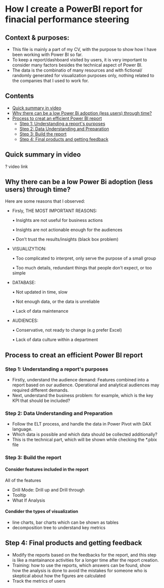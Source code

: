 # How I create a PowerBI report for finacial performance steering

## Context & purposes:
- This file is mainly a part of my CV, with the purpose to show how I have been working with Power BI so far.
- To keep a report/dashboard visited by users, it is very important to consider many factors besides the technical aspect of Power BI.
- The data is the combinatio of many resources and with fictional/ randomly generated for visualization purposes only, nothing related to the companies that I used to work for.
## Contents

  - [Quick summary in video](#Quick-summary-in-video)
  - [Why there can be a low Power Bi adoption (less users) through time? ](#Why-there-can-be-a-low-Power-Bi-adoption-(less-users)-through-time?)
  - [Process to creat an efficient Power BI report](#Process-to-creat-an-efficient-Power-BI-report)
    - [Step 1: Understanding a report's purposes](#Step-1-Understanding-a-report's-purposes)
    - [Step 2: Data Understanding and Preparation](#Step-2-Data-Understanding-and-Preparation)
    - [Step 3: Build the report](#Step-3-Build-the-report)
    - [Step 4: Final products and getting feedback](Step-4-Final-products-and-getting-feedback)
 
## Quick summary in video

? video link

## Why there can be a low Power Bi adoption (less users) through time? 
Here are some reasons that I observed:
- Firsly, THE MOST IMPORTANT REASONS: 

  • Insights are not useful for  business actions 
  
  • Insights are not actionable enough for the audiences 
  
  • Don’t trust the results/insights (black box problem)
  
- VISUALIZYTION:

  • Too complicated to interpret, only serve the purpose of a small group 
  
  • Too much details, redundant things that people don’t expect, or too simple
  
- DATABASE: 

  • Not updated in time, slow 
  
  • Not enough data, or the data is unreliable 
  
  • Lack of data maintenance
  
- AUDIENCES: 

  • Conservative, not ready to change (e.g prefer Excel) 
  
  • Lack of data culture within a department
  

## Process to creat an efficient Power BI report
### Step 1: Understanding a report's purposes
- Firstly, understand the audience demand: Features combined into a report based on our audience. Operational and analytical audiences may required different demands. 
- Next, understand the business problem: for example, which is the key KPI that should be included? 

### Step 2: Data Understanding and Preparation
- Follow the ELT process, and handle the data in Power Pivot with DAX language.
- Which data is possible and which data should be collected additionally?
- This is the technical part, which will be shown while checking the *.pbix file

### Step 3: Build the report
#### Consider features included in the report
All of the features 
- Drill Mode: Drill up and Drill through 
- Tooltip 
- What If Analysis

#### Condider the types of visualization
- line charts, bar charts which can be shown as tables
- decomposition tree to understand key metrics

## Step 4: Final products and getting feedback
- Modify the reports based on the feedbacks for the report, and this step is like a mantainance activities for a longer time after the report creation.
- Training: how to use the reports, which answers can be found, show how the analysis is done to avoid the mistakes for someone who is skeptical about how the figures are calculated
- Track the metrics of users
